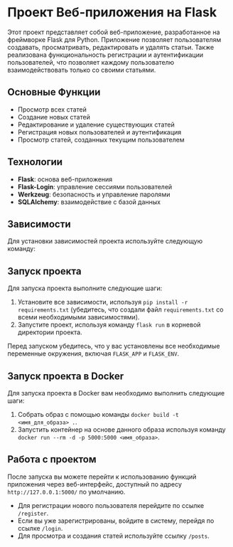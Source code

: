 # Проект Веб-приложения на Flask

Этот проект представляет собой веб-приложение, разработанное на фреймворке Flask для Python. Приложение позволяет пользователям создавать, просматривать, редактировать и удалять статьи. Также реализована функциональность регистрации и аутентификации пользователей, что позволяет каждому пользователю взаимодействовать только со своими статьями.

## Основные Функции

- Просмотр всех статей
- Создание новых статей
- Редактирование и удаление существующих статей
- Регистрация новых пользователей и аутентификация
- Просмотр статей, созданных текущим пользователем

## Технологии

- **Flask**: основа веб-приложения
- **Flask-Login**: управление сессиями пользователей
- **Werkzeug**: безопасность и управление паролями
- **SQLAlchemy**: взаимодействие с базой данных

## Зависимости

Для установки зависимостей проекта используйте следующую команду:


## Запуск проекта

Для запуска проекта выполните следующие шаги:

1. Установите все зависимости, используя `pip install -r requirements.txt` (убедитесь, что создали файл `requirements.txt` со всеми необходимыми зависимостями).
2. Запустите проект, используя команду `flask run` в корневой директории проекта.

Перед запуском убедитесь, что у вас установлены все необходимые переменные окружения, включая `FLASK_APP` и `FLASK_ENV`.

## Запуск проекта в Docker

Для запуска проекта в Docker вам необходимо выполнить следующие шаги:

1. Собрать образ с помощью команды `docker build -t <имя_для_образа> .`.
2. Запустить контейнер на основе данного образа используя команду `docker run --rm -d -p 5000:5000 <имя_образа>`.

## Работа с проектом

После запуска вы можете перейти к использованию функций приложения через веб-интерфейс, доступный по адресу `http://127.0.0.1:5000/` по умолчанию.

- Для регистрации нового пользователя перейдите по ссылке `/register`.
- Если вы уже зарегистрированы, войдите в систему, перейдя по ссылке `/login`.
- Для просмотра и создания статей используйте ссылку `/posts`.

